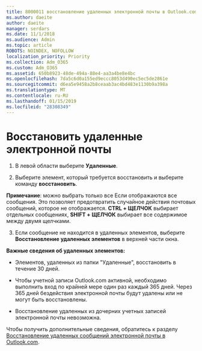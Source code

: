 ```yaml
---
title: 8000011 восстановление удаленных электронной почты в Outlook.com
ms.author: daeite
author: daeite
manager: serdars
ms.date: 11/1/2018
ms.audience: Admin
ms.topic: article
ROBOTS: NOINDEX, NOFOLLOW
localization_priority: Priority
ms.collection: Adm_O365
ms.custom: Adm_O365
ms.assetid: 650b8923-48de-494a-88e4-aa3a4be8e4bc
ms.openlocfilehash: 7da5c6d0a155ed9eccc8053d490ec5ec5de2861e
ms.sourcegitcommit: d6ea5e9458a2b8ceaab3ac4bd483e1130b9a398a
ms.translationtype: MT
ms.contentlocale: ru-RU
ms.lasthandoff: 01/15/2019
ms.locfileid: "28308349"
---
```

# <a name="recover-deleted-email"></a>Восстановить удаленные электронной почты

1. В левой области выберите **Удаленные**. 
    
2. Выберите элемент, который требуется восстановить и выберите команду **восстановить**. 
  
 **Примечание**: можно выбрать только все Если отображаются все сообщения. Это позволяет предотвратить случайное действия почтовых сообщений, которое не отображается. **CTRL + ЩЕЛЧОК** выбирает отдельных сообщениях, **SHIFT + ЩЕЛЧОК** выбирает все содержимое между двумя щелчками. 
    
3. Если сообщение не находится в удаленных элементов, выберите **Восстановление удаленных элементов** в верхней части окна. 
    
 **Важные сведения об удаленных элементов:**
  
- Элементов, удаленных из папки "Удаленные", восстановить в течение 30 дней.
    
- Чтобы учетной записи Outlook.com активной, необходимо выполнить вход по крайней мере один раз каждый 365 дней. Через 365 дней бездействия электронной почты будут удалены или не могут быть восстановлены.
    
- Восстановление удаленных из дочерних учетных записей электронной почты невозможна.
    
Чтобы получить дополнительные сведения, обратитесь к разделу [Восстановление удаленных сообщений электронной почты в Outlook.com](https://go.microsoft.com/fwlink/p/?linkid=873117).
  

